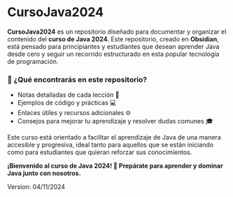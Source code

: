 # CursoJava2024

**CursoJava2024** es un repositorio diseñado para documentar y organizar el contenido del **curso de Java 2024**. Este repositorio, creado en **Obsidian**, está pensado para principiantes y estudiantes que desean aprender Java desde cero y seguir un recorrido estructurado en esta popular tecnología de programación.

### 📘 ¿Qué encontrarás en este repositorio?
- Notas detalladas de cada lección 📄
- Ejemplos de código y prácticas 💻
- Enlaces útiles y recursos adicionales 🌐
- Consejos para mejorar tu aprendizaje y resolver dudas comunes 🎓

Este curso está orientado a facilitar el aprendizaje de Java de una manera accesible y progresiva, ideal tanto para aquellos que se están iniciando como para estudiantes que quieran reforzar sus conocimientos.

**¡Bienvenido al curso de Java 2024! 🚀 Prepárate para aprender y dominar Java junto con nosotros.**

Version: 04/11/2024
